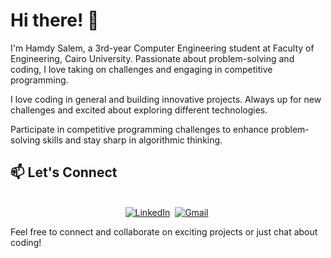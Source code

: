 # Hi there! 👋

I'm Hamdy Salem, a 3rd-year Computer Engineering student at Faculty of Engineering, Cairo University. Passionate about problem-solving and coding, I love taking on challenges and engaging in competitive programming.

I love coding in general and building innovative projects. Always up for new challenges and excited about exploring different technologies.

Participate in competitive programming challenges to enhance problem-solving skills and stay sharp in algorithmic thinking.

## 📫 Let's Connect

<p align="center">
<br>
<a href="https://www.linkedin.com/in/itshamdysalem"><img src="https://img.shields.io/badge/linkedin-%230077B5.svg?&style=for-the-badge&logo=linkedin&logoColor=white" alt="LinkedIn" /></a>&nbsp;
<a href="mailto:hamdysalem503@gmail.com"><img src="https://img.shields.io/badge/gmail-%23D14836.svg?&style=for-the-badge&logo=gmail&logoColor=white" alt="Gmail"/></a>&nbsp;
</p>

Feel free to connect and collaborate on exciting projects or just chat about coding!
